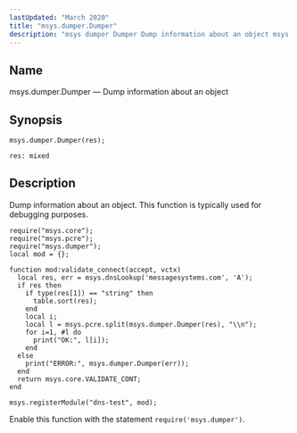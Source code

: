 ```yaml
---
lastUpdated: "March 2020"
title: "msys.dumper.Dumper"
description: "msys dumper Dumper Dump information about an object msys dumper Dumper res Dump information about an object This function is typically used for debugging purposes Enable this function with the statement require msys dumper..."
---
```


<a name="lua.ref.msys.dumper.Dumper"></a> 
## Name

msys.dumper.Dumper — Dump information about an object

<a name="idp26577424"></a> 
## Synopsis

`msys.dumper.Dumper(res);`

`res: mixed`<a name="idp26582624"></a> 
## Description

Dump information about an object. This function is typically used for debugging purposes.

```
require("msys.core");
require("msys.pcre");
require("msys.dumper");
local mod = {};

function mod:validate_connect(accept, vctx)
  local res, err = msys.dnsLookup('messagesystems.com', 'A');
  if res then
    if type(res[1]) == "string" then
      table.sort(res);
    end
    local i;
    local l = msys.pcre.split(msys.dumper.Dumper(res), "\\n");
    for i=1, #l do
      print("OK:", l[i]);
    end
  else
    print("ERROR:", msys.dumper.Dumper(err));
  end
  return msys.core.VALIDATE_CONT;
end

msys.registerModule("dns-test", mod);
```

Enable this function with the statement `require('msys.dumper')`.